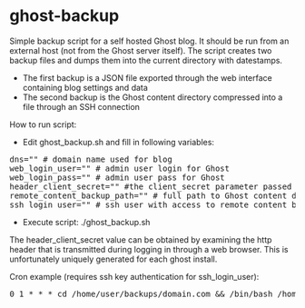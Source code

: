 ghost-backup
============

Simple backup script for a self hosted Ghost blog. It should be run from an external host (not from the Ghost server itself). 
The script creates two backup files and dumps them into the current directory with datestamps.
* The first backup is a JSON file exported through the web interface containing blog settings and data
* The second backup is the Ghost content directory compressed into a file through an SSH connection 

How to run script:
* Edit ghost_backup.sh and fill in following variables:
<pre>
dns="" # domain name used for blog
web_login_user="" # admin user login for Ghost
web_login_pass="" # admin user pass for Ghost
header_client_secret="" #the client_secret parameter passed in the http header (random for every ghost install)
remote_content_backup_path="" # full path to Ghost content directory (e.g. /home/ghost/content)
ssh_login_user="" # ssh user with access to remote_content_backup_path
</pre>
* Execute script: ./ghost_backup.sh

The header_client_secret value can be obtained by examining the http header that is transmitted during logging in through a web 
browser. This is unfortunately uniquely generated for each ghost install.

Cron example (requires ssh key authentication for ssh_login_user):
<pre>
0 1 * * * cd /home/user/backups/domain.com && /bin/bash /home/user/ghost_backup.sh
</pre>